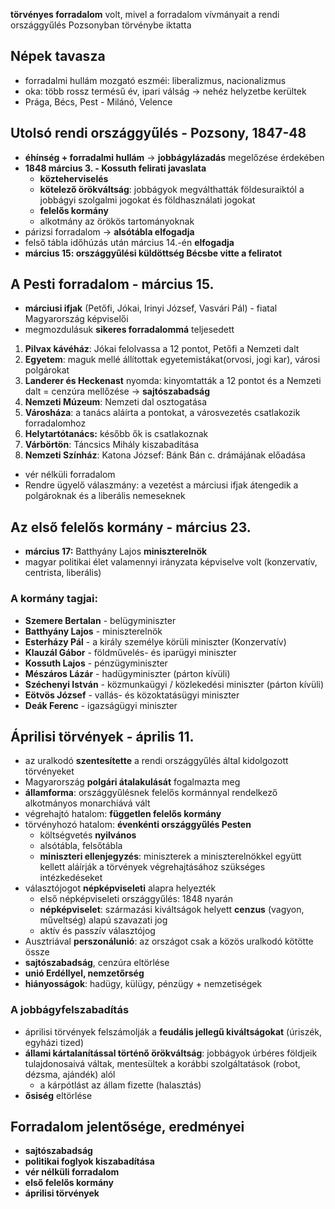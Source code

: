**törvényes forradalom** volt, mivel a forradalom vívmányait a rendi országgyűlés Pozsonyban törvénybe iktatta
## Népek tavasza
- forradalmi hullám mozgató eszméi: liberalizmus, nacionalizmus
- oka: több rossz termésű év, ipari válság → nehéz helyzetbe kerültek
- Prága, Bécs, Pest - Milánó, Velence
## Utolsó rendi országgyűlés - Pozsony, 1847-48
- **éhínség + forradalmi hullám** → **jobbágylázadás** megelőzése érdekében
- **1848 március 3. - Kossuth felirati javaslata**
    - **közteherviselés**
    - **kötelező örökváltság**: jobbágyok megválthatták földesuraiktól a jobbágyi szolgalmi jogokat és földhasználati jogokat
    - **felelős kormány**
    - alkotmány az örökös tartományoknak
- párizsi forradalom → **alsótábla elfogadja**
- felső tábla időhúzás után március 14.-én **elfogadja**
- **március 15: országgyűlési küldöttség Bécsbe vitte a feliratot**
## A Pesti forradalom - március 15.
- **márciusi ifjak** (Petőfi, Jókai, Irinyi József, Vasvári Pál) - fiatal Magyarország képviselői
- megmozdulásuk **sikeres forradalommá** teljesedett

1. **Pilvax kávéház**: Jókai felolvassa a 12 pontot, Petőfi a Nemzeti dalt
2. **Egyetem**: maguk mellé állítottak egyetemistákat(orvosi, jogi kar), városi polgárokat
3. **Landerer és Heckenast** nyomda: kinyomtatták a 12 pontot és a Nemzeti dalt = cenzúra mellőzése → **sajtószabadság**
4. **Nemzeti Múzeum**: Nemzeti dal osztogatása
5. **Városháza**: a tanács aláírta a pontokat, a városvezetés csatlakozik forradalomhoz
6. **Helytartótanács:** később ők is csatlakoznak
7. **Várbörtön**: Táncsics Mihály kiszabadítása
8. **Nemzeti Színház**: Katona József: Bánk Bán c. drámájának előadása

- vér nélküli forradalom
- Rendre ügyelő válaszmány: a vezetést a márciusi ifjak átengedik a polgároknak és a liberális nemeseknek
## Az első felelős kormány - március 23.
- **március 17:** Batthyány Lajos **miniszterelnök**
- magyar politikai élet valamennyi irányzata képviselve volt (konzervatív, centrista, liberális)
### A kormány tagjai:
- **Szemere Bertalan** - belügyminiszter
- **Batthyány Lajos** - miniszterelnök
- **Esterházy Pál** - a király személye körüli miniszter (Konzervatív)
- **Klauzál Gábor** - földművelés- és iparügyi miniszter
- **Kossuth Lajos** - pénzügyminiszter
- **Mészáros Lázár** - hadügyminiszter (párton kívüli)
- **Széchenyi István** - közmunkaügyi / közlekedési miniszter (párton kívüli)
- **Eötvös József** - vallás- és közoktatásügyi miniszter
- **Deák Ferenc** - igazságügyi miniszter
## Áprilisi törvények - április 11.
- az uralkodó **szentesítette** a rendi országgyűlés által kidolgozott törvényeket
- Magyarország **polgári átalakulását** fogalmazta meg
- **államforma**: országgyűlésnek felelős kormánnyal rendelkező alkotmányos monarchiává vált
- végrehajtó hatalom: **független felelős kormány**
- törvényhozó hatalom: **évenkénti országgyűlés Pesten**
    - költségvetés **nyilvános**
    - alsótábla, felsőtábla
    - **miniszteri ellenjegyzés**: miniszterek a miniszterelnökkel együtt kellett aláírják a törvények végrehajtásához szükséges intézkedéseket
- választójogot **népképviseleti** alapra helyezték
    - első népképviseleti országgyűlés: 1848 nyarán
    - **népképviselet**: származási kiváltságok helyett **cenzus** (vagyon, műveltség) alapú szavazati jog
    - aktív és passzív választójog
- Ausztriával **perszonálunió**: az országot csak a közös uralkodó kötötte össze
- **sajtószabadság**, cenzúra eltörlése
- **unió Erdéllyel, nemzetőrség**
- **hiányosságok**: hadügy, külügy, pénzügy + nemzetiségek
### A jobbágyfelszabadítás
- áprilisi törvények felszámolják a **feudális jellegű kiváltságokat** (úriszék, egyházi tized)
- **állami kártalanítással történő örökváltság**: jobbágyok úrbéres földjeik tulajdonosaivá váltak, mentesültek a korábbi szolgáltatások (robot, dézsma, ajándék) alól
    - a kárpótlást az állam fizette (halasztás)
- **ősiség** eltörlése
## Forradalom jelentősége, eredményei
- **sajtószabadság**
- **politikai foglyok kiszabadítása**
- **vér nélküli forradalom**
- **első felelős kormány**
- **áprilisi törvények**